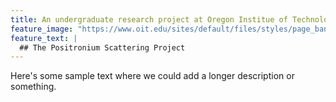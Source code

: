 ```yaml
---
title: An undergraduate research project at Oregon Institue of Technology.
feature_image: "https://www.oit.edu/sites/default/files/styles/page_banner/public/2020-06/default-page-banner.png?h=10315cc0&itok=9yyqT75s"
feature_text: |
  ## The Positronium Scattering Project
---
```


Here's some sample text where we could add a longer description or something.
